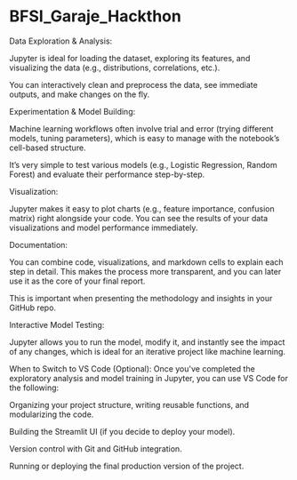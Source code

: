 # BFSI_Garaje_Hackthon
Data Exploration & Analysis:

Jupyter is ideal for loading the dataset, exploring its features, and visualizing the data (e.g., distributions, correlations, etc.).

You can interactively clean and preprocess the data, see immediate outputs, and make changes on the fly.

Experimentation & Model Building:

Machine learning workflows often involve trial and error (trying different models, tuning parameters), which is easy to manage with the notebook’s cell-based structure.

It’s very simple to test various models (e.g., Logistic Regression, Random Forest) and evaluate their performance step-by-step.

Visualization:

Jupyter makes it easy to plot charts (e.g., feature importance, confusion matrix) right alongside your code. You can see the results of your data visualizations and model performance immediately.

Documentation:

You can combine code, visualizations, and markdown cells to explain each step in detail. This makes the process more transparent, and you can later use it as the core of your final report.

This is important when presenting the methodology and insights in your GitHub repo.

Interactive Model Testing:

Jupyter allows you to run the model, modify it, and instantly see the impact of any changes, which is ideal for an iterative project like machine learning.

When to Switch to VS Code (Optional):
Once you've completed the exploratory analysis and model training in Jupyter, you can use VS Code for the following:

Organizing your project structure, writing reusable functions, and modularizing the code.

Building the Streamlit UI (if you decide to deploy your model).

Version control with Git and GitHub integration.

Running or deploying the final production version of the project.
